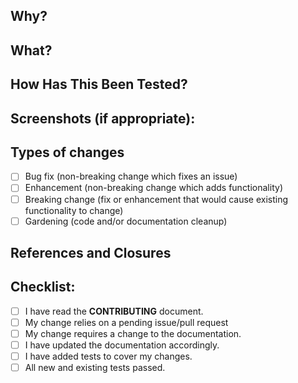 <!--- This template is meant to help develop good habits in creating PRs. -->
<!--- Feel free to delete it if you don't find it useful. -->

<!--- Provide a general summary of your changes in the Title above -->

## Why?
<!--- Why is this change required? What problem does it solve? -->
<!--- If it fixes an open issue, please link to the issue here. -->

## What?
<!--- Describe your changes in detail -->

## How Has This Been Tested?
<!--- Please describe in detail how you tested your changes. -->
<!--- Include details of your testing environment, and the tests you ran to -->
<!--- see how your change affects other areas of the code, etc. -->

## Screenshots (if appropriate):

## Types of changes
<!--- What types of changes does your code introduce? Put an `x` in all the boxes that apply: -->
- [ ] Bug fix (non-breaking change which fixes an issue)
- [ ] Enhancement (non-breaking change which adds functionality)
- [ ] Breaking change (fix or enhancement that would cause existing functionality to change)
- [ ] Gardening (code and/or documentation cleanup)

## References and Closures
<!--- not previously mentioned -->
<!--- references #000 -->
<!--- closes #000 -->

## Checklist:
<!--- Go over all the following points, and put an `x` in all the boxes that apply. -->
<!--- If you're unsure about any of these, don't hesitate to ask. We're here to help! -->
- [ ] I have read the **CONTRIBUTING** document.
- [ ] My change relies on a pending issue/pull request
- [ ] My change requires a change to the documentation.
- [ ] I have updated the documentation accordingly.
- [ ] I have added tests to cover my changes.
- [ ] All new and existing tests passed.
